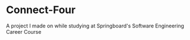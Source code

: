 # Connect-Four

A project I made on while studying at Springboard's Software Engineering Career Course
